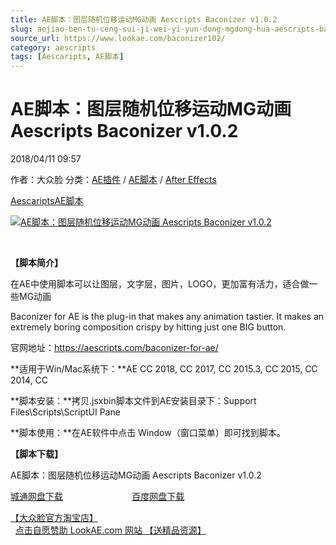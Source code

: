 ```yaml
---
title: AE脚本：图层随机位移运动MG动画 Aescripts Baconizer v1.0.2
slug: aejiao-ben-tu-ceng-sui-ji-wei-yi-yun-dong-mgdong-hua-aescripts-baconizer-v1-0-2
source_url: https://www.lookae.com/baconizer102/
category: aescripts
tags: [Aescaripts, AE脚本]
---
```

# AE脚本：图层随机位移运动MG动画 Aescripts Baconizer v1.0.2

2018/04/11 09:57

作者：大众脸
分类：[AE插件](https://www.lookae.com/after-effects/aechajian/) / [AE脚本](https://www.lookae.com/after-effects/aescripts/) / [After Effects](https://www.lookae.com/after-effects/)

[Aescaripts](https://www.lookae.com/tag/aescaripts/)[AE脚本](https://www.lookae.com/tag/ae%e8%84%9a%e6%9c%ac/)

[![AE脚本：图层随机位移运动MG动画 Aescripts Baconizer v1.0.2](https://www.lookae.com/wp-content/uploads/2018/04/Baconizer.jpg "AE脚本：图层随机位移运动MG动画 Aescripts Baconizer v1.0.2-LookAE.com")](https://www.lookae.com/wp-content/uploads/2018/04/Baconizer.jpg)

[﻿](https://cloud.video.taobao.com//play/u/705956171/p/1/e/6/t/1/50105072911.mp4)

**【脚本简介】**

在AE中使用脚本可以让图层，文字层，图片，LOGO，更加富有活力，适合做一些MG动画

Baconizer for AE is the plug-in that makes any animation tastier. It makes an extremely boring composition crispy by hitting just one BIG button.

官网地址：https://aescripts.com/baconizer-for-ae/

**适用于Win/Mac系统下：**AE CC 2018, CC 2017, CC 2015.3, CC 2015, CC 2014, CC

**脚本安装：**拷贝.jsxbin脚本文件到AE安装目录下：Support Files\Scripts\ScriptUI Pane

**脚本使用：**在AE软件中点击 Window（窗口菜单）即可找到脚本。

**【脚本下载】**

AE脚本：图层随机位移运动MG动画 Aescripts Baconizer v1.0.2

[城通网盘下载](https://lookae.ctfile.com/fs/680462-243698075)                            [百度网盘下载](https://pan.baidu.com/s/1j9B6J6giX22BywJxRMzEWQ)

[【大众脸官方淘宝店】](https://lookae.taobao.com/)                [点击自愿赞助 LookAE.com 网站 【送精品资源】](https://www.lookae.com/sponsor/)
